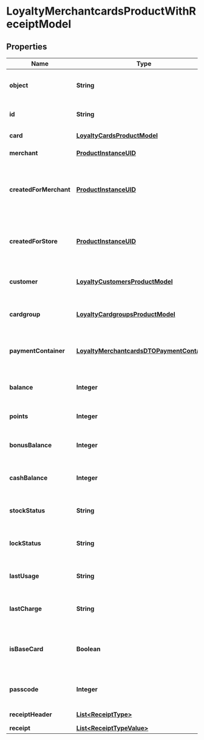 
# LoyaltyMerchantcardsProductWithReceiptModel

## Properties
Name | Type | Description | Notes
------------ | ------------- | ------------- | -------------
**object** | **String** | Object of loyalty merchant card | 
**id** | **String** | Id of loyalty merchant card | 
**card** | [**LoyaltyCardsProductModel**](LoyaltyCardsProductModel.md) | Id of loyalty store group | 
**merchant** | [**ProductInstanceUID**](ProductInstanceUID.md) | Current merchant id | 
**createdForMerchant** | [**ProductInstanceUID**](ProductInstanceUID.md) | Merchant id, that loyalty merchant card object was created for | 
**createdForStore** | [**ProductInstanceUID**](ProductInstanceUID.md) | Store id, that loyalty merchant card object was created for | 
**customer** | [**LoyaltyCustomersProductModel**](LoyaltyCustomersProductModel.md) | Loyalty merchant card customer | 
**cardgroup** | [**LoyaltyCardgroupsProductModel**](LoyaltyCardgroupsProductModel.md) | Loyalty merchant card card group | 
**paymentContainer** | [**LoyaltyMerchantcardsDTOPaymentContainer**](LoyaltyMerchantcardsDTOPaymentContainer.md) | Loyalty merchant card payment container | 
**balance** | **Integer** | Loyalty merchant card balance | 
**points** | **Integer** | Loyalty merchant card points | 
**bonusBalance** | **Integer** | Loyalty merchant card bonus balance | 
**cashBalance** | **Integer** | Loyalty merchant card cash balance | 
**stockStatus** | **String** | Loyalty merchant card stock status | 
**lockStatus** | **String** | Loyalty merchant card lock status | 
**lastUsage** | **String** | Loyalty merchant card last usage | 
**lastCharge** | **String** | Loyalty merchant card last charge | 
**isBaseCard** | **Boolean** | Information whether loyalty merchant card is base card | 
**passcode** | **Integer** | Loyalty merchant card passcode | 
**receiptHeader** | [**List&lt;ReceiptType&gt;**](ReceiptType.md) | Receipt header | 
**receipt** | [**List&lt;ReceiptTypeValue&gt;**](ReceiptTypeValue.md) | Receipt | 



